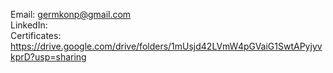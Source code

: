 Email: germkonp@gmail.com <br>
LinkedIn: <br>
Certificates: https://drive.google.com/drive/folders/1mUsjd42LVmW4pGVaiG1SwtAPyjyvkprD?usp=sharing
